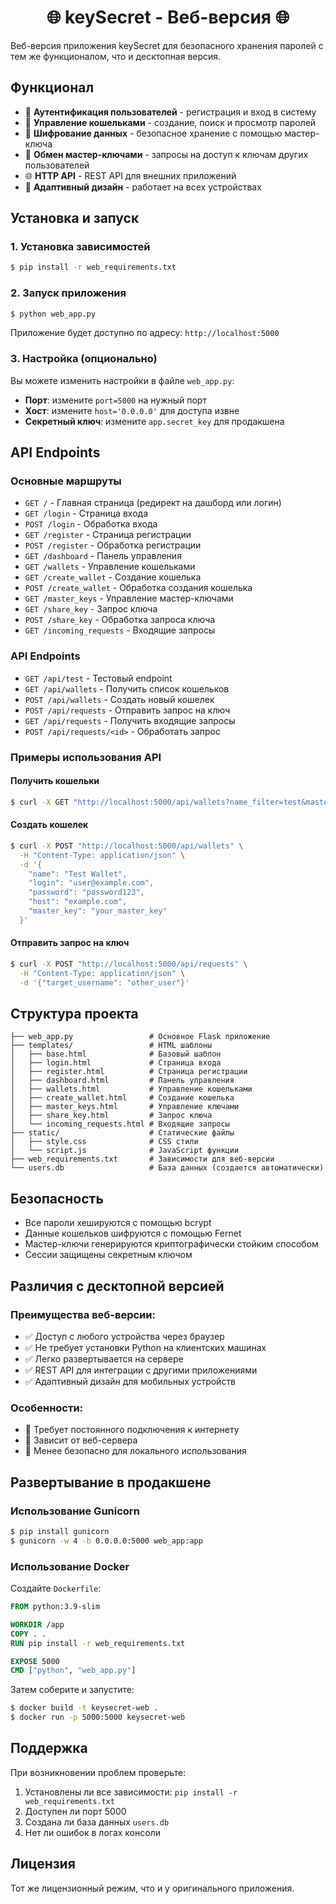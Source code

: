 <h1 align="center">🌐 keySecret - Веб-версия 🌐</h1>

Веб-версия приложения keySecret для безопасного хранения паролей с тем же функционалом, что и десктопная версия.

## Функционал

- 🔐 **Аутентификация пользователей** - регистрация и вход в систему
- 💼 **Управление кошельками** - создание, поиск и просмотр паролей
- 🔑 **Шифрование данных** - безопасное хранение с помощью мастер-ключа
- 🤝 **Обмен мастер-ключами** - запросы на доступ к ключам других пользователей
- 🌐 **HTTP API** - REST API для внешних приложений
- 📱 **Адаптивный дизайн** - работает на всех устройствах

## Установка и запуск

### 1. Установка зависимостей

```bash
$ pip install -r web_requirements.txt
```

### 2. Запуск приложения

```bash
$ python web_app.py
```

Приложение будет доступно по адресу: `http://localhost:5000`

### 3. Настройка (опционально)

Вы можете изменить настройки в файле `web_app.py`:

- **Порт**: измените `port=5000` на нужный порт
- **Хост**: измените `host='0.0.0.0'` для доступа извне
- **Секретный ключ**: измените `app.secret_key` для продакшена

## API Endpoints

### Основные маршруты

- `GET /` - Главная страница (редирект на дашборд или логин)
- `GET /login` - Страница входа
- `POST /login` - Обработка входа
- `GET /register` - Страница регистрации
- `POST /register` - Обработка регистрации
- `GET /dashboard` - Панель управления
- `GET /wallets` - Управление кошельками
- `GET /create_wallet` - Создание кошелька
- `POST /create_wallet` - Обработка создания кошелька
- `GET /master_keys` - Управление мастер-ключами
- `GET /share_key` - Запрос ключа
- `POST /share_key` - Обработка запроса ключа
- `GET /incoming_requests` - Входящие запросы

### API Endpoints

- `GET /api/test` - Тестовый endpoint
- `GET /api/wallets` - Получить список кошельков
- `POST /api/wallets` - Создать новый кошелек
- `POST /api/requests` - Отправить запрос на ключ
- `GET /api/requests` - Получить входящие запросы
- `POST /api/requests/<id>` - Обработать запрос

### Примеры использования API

#### Получить кошельки
```bash
$ curl -X GET "http://localhost:5000/api/wallets?name_filter=test&master_key=your_key"
```

#### Создать кошелек
```bash
$ curl -X POST "http://localhost:5000/api/wallets" \
  -H "Content-Type: application/json" \
  -d '{
    "name": "Test Wallet",
    "login": "user@example.com",
    "password": "password123",
    "host": "example.com",
    "master_key": "your_master_key"
  }'
```

#### Отправить запрос на ключ
```bash
$ curl -X POST "http://localhost:5000/api/requests" \
  -H "Content-Type: application/json" \
  -d '{"target_username": "other_user"}'
```

## Структура проекта

```
├── web_app.py                 # Основное Flask приложение
├── templates/                 # HTML шаблоны
│   ├── base.html              # Базовый шаблон
│   ├── login.html             # Страница входа
│   ├── register.html          # Страница регистрации
│   ├── dashboard.html         # Панель управления
│   ├── wallets.html           # Управление кошельками
│   ├── create_wallet.html     # Создание кошелька
│   ├── master_keys.html       # Управление ключами
│   ├── share_key.html         # Запрос ключа
│   └── incoming_requests.html # Входящие запросы
├── static/                    # Статические файлы
│   ├── style.css              # CSS стили
│   └── script.js              # JavaScript функции
├── web_requirements.txt       # Зависимости для веб-версии
└── users.db                   # База данных (создается автоматически)
```

## Безопасность

- Все пароли хешируются с помощью bcrypt
- Данные кошельков шифруются с помощью Fernet
- Мастер-ключи генерируются криптографически стойким способом
- Сессии защищены секретным ключом

## Различия с десктопной версией

### Преимущества веб-версии:
- ✅ Доступ с любого устройства через браузер
- ✅ Не требует установки Python на клиентских машинах
- ✅ Легко развертывается на сервере
- ✅ REST API для интеграции с другими приложениями
- ✅ Адаптивный дизайн для мобильных устройств

### Особенности:
- 🔄 Требует постоянного подключения к интернету
- 🔄 Зависит от веб-сервера
- 🔄 Менее безопасно для локального использования

## Развертывание в продакшене

### Использование Gunicorn

```bash
$ pip install gunicorn
$ gunicorn -w 4 -b 0.0.0.0:5000 web_app:app
```

### Использование Docker

Создайте `Dockerfile`:

```dockerfile
FROM python:3.9-slim

WORKDIR /app
COPY . .
RUN pip install -r web_requirements.txt

EXPOSE 5000
CMD ["python", "web_app.py"]
```

Затем соберите и запустите:

```bash
$ docker build -t keysecret-web .
$ docker run -p 5000:5000 keysecret-web
```

## Поддержка

При возникновении проблем проверьте:

1. Установлены ли все зависимости: `pip install -r web_requirements.txt`
2. Доступен ли порт 5000
3. Создана ли база данных `users.db`
4. Нет ли ошибок в логах консоли

## Лицензия

Тот же лицензионный режим, что и у оригинального приложения.